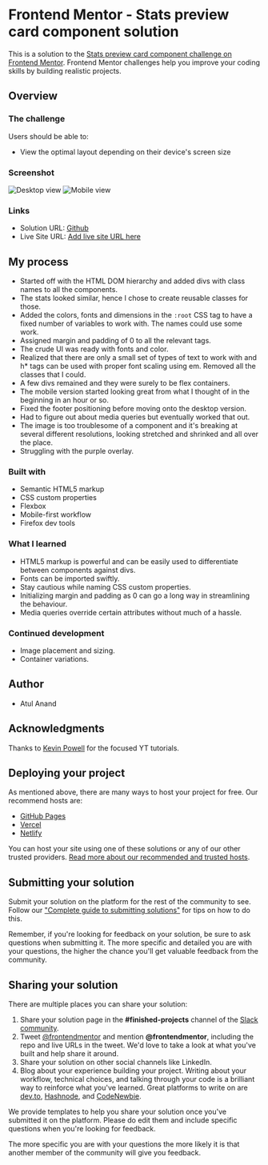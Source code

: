 # Frontend Mentor - Stats preview card component solution

This is a solution to the [Stats preview card component challenge on Frontend Mentor](https://www.frontendmentor.io/challenges/stats-preview-card-component-8JqbgoU62). Frontend Mentor challenges help you improve your coding skills by building realistic projects. 

## Overview

### The challenge

Users should be able to:

- View the optimal layout depending on their device's screen size

### Screenshot

![Desktop view](/images/Desktop-view)
![Mobile view](/images/Mobile-view)

### Links

- Solution URL: [Github](https://github.com/atulanand206/fem-stats-preview-card)
- Live Site URL: [Add live site URL here](https://your-live-site-url.com)

## My process

- Started off with the HTML DOM hierarchy and added divs with class names to all the components. 
- The stats looked similar, hence I chose to create reusable classes for those.
- Added the colors, fonts and dimensions in the `:root` CSS tag to have a fixed number of variables to work with. The names could use some work.
- Assigned margin and padding of 0 to all the relevant tags.
- The crude UI was ready with fonts and color.
- Realized that there are only a small set of types of text to work with and h* tags can be used with proper font scaling using em. Removed all the classes that I could.
- A few divs remained and they were surely to be flex containers.
- The mobile version started looking great from what I thought of in the beginning in an hour or so.
- Fixed the footer positioning before moving onto the desktop version.
- Had to figure out about media queries but eventually worked that out.
- The image is too troublesome of a component and it's breaking at several different resolutions, looking stretched and shrinked and all over the place. 
- Struggling with the purple overlay.

### Built with

- Semantic HTML5 markup
- CSS custom properties
- Flexbox
- Mobile-first workflow
- Firefox dev tools

### What I learned

- HTML5 markup is powerful and can be easily used to differentiate between components against divs.
- Fonts can be imported swiftly.
- Stay cautious while naming CSS custom properties.
- Initializing margin and padding as 0 can go a long way in streamlining the behaviour.
- Media queries override certain attributes without much of a hassle.

### Continued development

- Image placement and sizing.
- Container variations.

## Author

- Atul Anand

## Acknowledgments

Thanks to [Kevin Powell](https://www.youtube.com/channel/UCJZv4d5rbIKd4QHMPkcABCw) for the focused YT tutorials.

## Deploying your project

As mentioned above, there are many ways to host your project for free. Our recommend hosts are:

- [GitHub Pages](https://pages.github.com/)
- [Vercel](https://vercel.com/)
- [Netlify](https://www.netlify.com/)

You can host your site using one of these solutions or any of our other trusted providers. [Read more about our recommended and trusted hosts](https://medium.com/frontend-mentor/frontend-mentor-trusted-hosting-providers-bf000dfebe).

## Submitting your solution

Submit your solution on the platform for the rest of the community to see. Follow our ["Complete guide to submitting solutions"](https://medium.com/frontend-mentor/a-complete-guide-to-submitting-solutions-on-frontend-mentor-ac6384162248) for tips on how to do this.

Remember, if you're looking for feedback on your solution, be sure to ask questions when submitting it. The more specific and detailed you are with your questions, the higher the chance you'll get valuable feedback from the community.

## Sharing your solution

There are multiple places you can share your solution:

1. Share your solution page in the **#finished-projects** channel of the [Slack community](https://www.frontendmentor.io/slack). 
2. Tweet [@frontendmentor](https://twitter.com/frontendmentor) and mention **@frontendmentor**, including the repo and live URLs in the tweet. We'd love to take a look at what you've built and help share it around.
3. Share your solution on other social channels like LinkedIn.
4. Blog about your experience building your project. Writing about your workflow, technical choices, and talking through your code is a brilliant way to reinforce what you've learned. Great platforms to write on are [dev.to](https://dev.to/), [Hashnode](https://hashnode.com/), and [CodeNewbie](https://community.codenewbie.org/).

We provide templates to help you share your solution once you've submitted it on the platform. Please do edit them and include specific questions when you're looking for feedback. 

The more specific you are with your questions the more likely it is that another member of the community will give you feedback.
